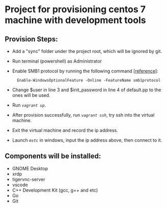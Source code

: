 # Project for provisioning centos 7 machine with development tools

## Provision Steps:
+ Add a "sync" folder under the project root, which will be ignored by git.
+ Run terminal (powershell) as Administrator
+ Enable SMB1 protocol by running the following command [[reference](https://docs.microsoft.com/en-us/virtualization/community/team-blog/2017/20170706-vagrant-and-hyper-v-tips-and-tricks)]:

        Enable-WindowsOptionalFeature -Online -FeatureName smb1protocol
+ Change $user in line 3 and $init_password in line 4 of default.pp to the ones will be used.
+ Run *`vagrant up`*.
+ After provision successfully, run *`vagrant ssh`*, try ssh into the virtual machine.
+ Exit the virtual machine and record the ip address.
+ Launch *`mstc`* in windows, input the ip address above, then connect to it.

## Components will be installed:
+ GNOME Desktop
+ xrdp 
+ tigervnc-server
+ vscode
+ C++ Development Kit (gcc, g++ and etc)
+ Go
+ Git

